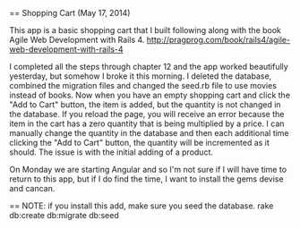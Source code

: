 == Shopping Cart (May 17, 2014)

This app is a basic shopping cart that I built following along with the book Agile Web Development with Rails 4.
http://pragprog.com/book/rails4/agile-web-development-with-rails-4

I completed all the steps through chapter 12 and the app worked beautifully yesterday, but somehow I broke it this morning. I deleted the database, combined the migration files and changed the seed.rb file to use movies instead of books. Now when you have an empty shopping cart and click the "Add to Cart" button, the item is added, but the quantity is not changed in the database. If you reload the page, you will receive an error because the item in the cart has a zero quantity that is being multiplied by a price. I can manually change the quantity in the database and then each additional time clicking the "Add to Cart" button, the quantity will be incremented as it should. The issue is with the initial adding of a product.

On Monday we are starting Angular and so I'm not sure if I will have time to return to this app, but if I do find the time, I want to install the gems devise and cancan.

== NOTE: if you install this add, make sure you seed the database.
         rake db:create db:migrate db:seed
